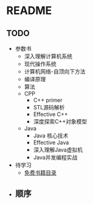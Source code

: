 # README

## TODO

- 参数书
  - 深入理解计算机系统
  - 现代操作系统
  - 计算机网络-自顶向下方法
  - 编译原理
  - 算法
  - CPP
    - C++ primer
    - STL源码解析
    - Effective C++
    - 深度探索C++对象模型
  - Java
    - Java 核心技术
    - Effective Java
    - 深入理解Java虚拟机
    - Java并发编程实战
- 待学习
  - [免费书籍目录](https://github.com/EbookFoundation/free-programming-books/blob/main/books/free-programming-books-zh.md)
- 顺序
  - 
